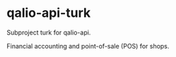# qalio-api-turk

Subproject turk for qalio-api.

Financial accounting and point-of-sale (POS) for shops.
